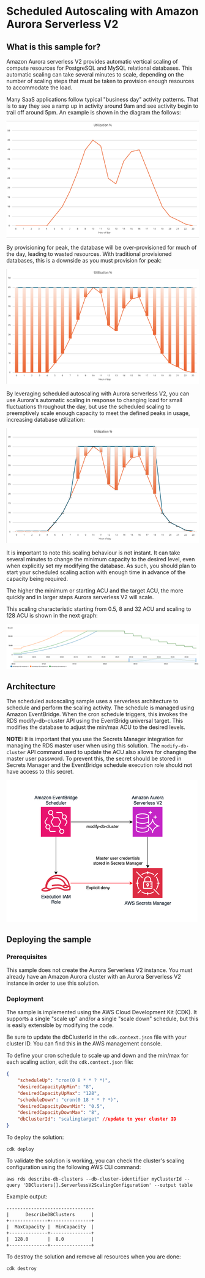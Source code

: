 # Scheduled Autoscaling with Amazon Aurora Serverless V2

## What is this sample for?

Amazon Aurora serverless V2 provides automatic vertical scaling of compute resources for PostgreSQL and MySQL relational databases. This automatic scaling can take several minutes to scale, depending on the number of scaling steps that must be taken to provision enough resources to accommodate the load. 

Many SaaS applications follow typical "business day" activity patterns. That is to say they see a ramp up in activity around 9am and see activity begin to trail off around 5pm. An example is shown in the diagram the follows:

![diagram 1](./images/activity.png)

By provisioning for peak, the database will be over-provisioned for much of the day, leading to wasted resources. With traditional provisioned databases, this is a downside as you must provision for peak:

![diagram 2](./images/peak.png)

By leveraging scheduled autoscaling with Aurora serverless V2, you can use Aurora's automatic scaling in response to changing load for small fluctuations throughout the day, but use the scheduled scaling to preemptively scale enough capacity to meet the defined peaks in usage, increasing database utilization:

![diagram 3](./images/scaling.png)

It is important to note this scaling behaviour is not instant. It can take several minutes to change the minimum capacity to the desired level, even when explicitly set my modifying the database. As such, you should plan to start your scheduled scaling action with enough time in advance of the capacity being required. 

The higher the minimum or starting ACU and the target ACU, the more quickly and in larger steps Aurora serverless V2 will scale.

This scaling characteristic starting from 0.5, 8 and 32 ACU and scaling to 128 ACU is shown in the next graph:

![diagram 4](./images/scaleup.png)

## Architecture

The scheduled autoscaling sample uses a serverless architecture to schedule and perform the scaling activity. The schedule is managed using Amazon EventBridge. When the cron schedule triggers, this invokes the RDS modify-db-cluster API using the EventBridg universal target. This modifies the database to adjust the min/max ACU to the desired levels. 

**NOTE:** It is important that you use the Secrets Manager integration for managing the RDS master user when using this solution. The `modify-db-cluster` API command used to update the ACU also allows for changing the master user password. To prevent this, the secret should be stored in Secrets Manager and the EventBridge schedule execution role should not have access to this secret. 

![arch diagram](./images/architecture.png)

## Deploying the sample

### Prerequisites 

This sample does not create the Aurora Serverless V2 instance. You must already have an Amazon Aurora cluster with an Aurora Serverless V2 instance in order to use this solution. 

### Deployment

The sample is implemented using the AWS Cloud Development Kit (CDK). It supports a single "scale up" and/or a single "scale down" schedule, but this is easily extensible by modifying the code. 

Be sure to update the dbClusterId in the `cdk.context.json` file with your cluster ID. You can find this in the AWS management console. 

To define your cron schedule to scale up and down and the min/max for each scaling action, edit the `cdk.context.json` file:

```json
{
    "scheduleUp": "cron(0 8 * * ? *)",
    "desiredCapacityUpMin": "8",
    "desiredCapacityUpMax": "128",
    "scheduleDown": "cron(0 18 * * ? *)",
    "desiredCapacityDownMin": "0.5",
    "desiredCapacityDownMax": "8",
    "dbClusterId": "scalingtarget" //update to your cluster ID
}
```

To deploy the solution:

```
cdk deploy
```

To validate the solution is working, you can check the cluster's scaling configuration using the following AWS CLI command:

```
aws rds describe-db-clusters --db-cluster-identifier myClusterId --query 'DBClusters[].ServerlessV2ScalingConfiguration' --output table
```

Example output:
```
--------------------------------
|      DescribeDBClusters      |
+--------------+---------------+
|  MaxCapacity |  MinCapacity  |
+--------------+---------------+
|  128.0       |  8.0          |
+--------------+---------------+
```

To destroy the solution and remove all resources when you are done:

```
cdk destroy
```